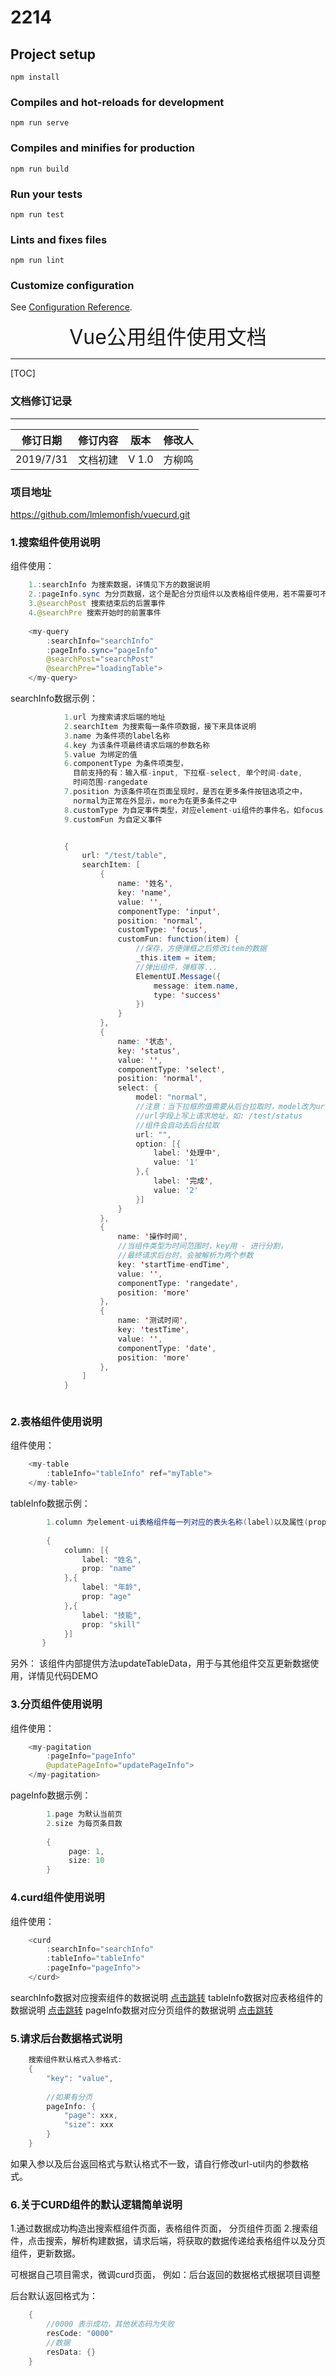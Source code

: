 # 2214

## Project setup
```
npm install
```

### Compiles and hot-reloads for development
```
npm run serve
```

### Compiles and minifies for production
```
npm run build
```

### Run your tests
```
npm run test
```

### Lints and fixes files
```
npm run lint
```

### Customize configuration
See [Configuration Reference](https://cli.vuejs.org/config/).

<font size="6"><center>Vue公用组件使用文档</center></font>

---
[TOC]

### 文档修订记录

****
| 修订日期   | 修订内容 | 版本  | 修改人               |
| ---------- | :------: | :---: | -------------------- |
| 2019/7/31 | 文档初建 | V 1.0 | 方柳鸣 |

### 项目地址

https://github.com/lmlemonfish/vuecurd.git

### 1.搜索组件使用说明


组件使用：
```java
	1.:searchInfo 为搜索数据，详情见下方的数据说明
	2.:pageInfo.sync 为分页数据，这个是配合分页组件以及表格组件使用，若不需要可不写
	3.@searchPost 搜索结束后的后置事件
	4.@searchPre 搜索开始时的前置事件
	
    <my-query 
        :searchInfo="searchInfo" 
        :pageInfo.sync="pageInfo" 
        @searchPost="searchPost" 
        @searchPre="loadingTable">
    </my-query>
```

<span id="searchInfo"></span>
searchInfo数据示例：

```java
			1.url 为搜索请求后端的地址
			2.searchItem 为搜索每一条件项数据，接下来具体说明
			3.name 为条件项的label名称
			4.key 为该条件项最终请求后端的参数名称
			5.value 为绑定的值
			6.componentType 为条件项类型，
			  目前支持的有：输入框-input, 下拉框-select, 单个时间-date, 
			  时间范围-rangedate
			7.position 为该条件项在页面呈现时，是否在更多条件按钮选项之中，
			  normal为正常在外显示，more为在更多条件之中
			8.customType 为自定事件类型，对应element-ui组件的事件名，如focus
			9.customFun 为自定义事件


			{
                url: "/test/table",
                searchItem: [
                    {
                        name: '姓名',
                        key: 'name',
                        value: '',
                        componentType: 'input',
                        position: 'normal',
                        customType: 'focus',
                        customFun: function(item) {
                            //保存，方便弹框之后修改item的数据
                            _this.item = item;
                            //弹出组件，弹框等...
                            ElementUI.Message({
                                message: item.name,
                                type: 'success'
                            })
                        }
                    },
                    {
                        name: '状态',
                        key: 'status',
                        value: '',
                        componentType: 'select',
                        position: 'normal',
                        select: {
                            model: "normal",
                            //注意：当下拉框的值需要从后台拉取时，model改为url
                            //url字段上写上请求地址，如: /test/status
                            //组件会自动去后台拉取
                            url: "",
                            option: [{
                                label: '处理中',
                                value: '1'
                            },{
                                label: '完成',
                                value: '2'
                            }]
                        }
                    },
                    {
                        name: '操作时间',
                        //当组件类型为时间范围时，key用 - 进行分割，
                        //最终请求后台时，会被解析为两个参数
                        key: 'startTime-endTime',
                        value: '',
                        componentType: 'rangedate',
                        position: 'more'
                    },
                    {
                        name: '测试时间',
                        key: 'testTime',
                        value: '',
                        componentType: 'date',
                        position: 'more'
                    },
                ]
            }



```

### 2.表格组件使用说明

组件使用：
```java
    <my-table 
        :tableInfo="tableInfo" ref="myTable">
    </my-table>
```

<span id="tableInfo"></span>
tableInfo数据示例：

```java
		1.column 为element-ui表格组件每一列对应的表头名称(label)以及属性(prop)
		
        {
            column: [{
                label: "姓名",
                prop: "name"
            },{
                label: "年龄",
                prop: "age"
            },{
                label: "技能",
                prop: "skill"
            }]
       }

```

另外：
该组件内部提供方法updateTableData，用于与其他组件交互更新数据使用，详情见代码DEMO

### 3.分页组件使用说明

组件使用：
```java
    <my-pagitation 
    	:pageInfo="pageInfo" 
    	@updatePageInfo="updatePageInfo">
    </my-pagitation>
```

<span id="pageInfo"></span>
pageInfo数据示例：

```java
		1.page 为默认当前页
		2.size 为每页条目数
		
        {
             page: 1,
             size: 10
        }

```

### 4.curd组件使用说明

组件使用：
```java
    <curd 
    	:searchInfo="searchInfo" 
    	:tableInfo="tableInfo" 
    	:pageInfo="pageInfo">
    </curd>
```

searchInfo数据对应搜索组件的数据说明 [点击跳转](#searchInfo)
tableInfo数据对应表格组件的数据说明 [点击跳转](#tableInfo)
pageInfo数据对应分页组件的数据说明 [点击跳转](#pageInfo)

### 5.请求后台数据格式说明

```java
	搜索组件默认格式入参格式:
	{
		"key": "value",
		
		//如果有分页
		pageInfo: {
			"page": xxx,
			"size": xxx
		}
	}
```


如果入参以及后台返回格式与默认格式不一致，请自行修改url-util内的参数格式。

### 6.关于CURD组件的默认逻辑简单说明
1.通过数据成功构造出搜索框组件页面，表格组件页面， 分页组件页面
2.搜索组件，点击搜索，解析构建数据，请求后端，将获取的数据传递给表格组件以及分页组件，更新数据。

可根据自己项目需求，微调curd页面，
例如：后台返回的数据格式根据项目调整

后台默认返回格式为：
```java
	{
		//0000 表示成功，其他状态码为失败
		resCode: "0000"
		//数据
		resData: {}
	}
```